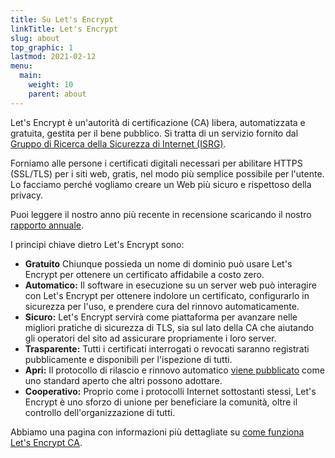 ```yaml
---
title: Su Let's Encrypt
linkTitle: Let's Encrypt
slug: about
top_graphic: 1
lastmod: 2021-02-12
menu:
  main:
    weight: 10
    parent: about
---
```


Let's Encrypt è un'autorità di certificazione (CA) libera, automatizzata e gratuita, gestita per il bene pubblico. Si tratta di un servizio fornito dal [Gruppo di Ricerca della Sicurezza di Internet (ISRG)](https://www.abetterinternet.org/).

Forniamo alle persone i certificati digitali necessari per abilitare HTTPS (SSL/TLS) per i siti web, gratis, nel modo più semplice possibile per l'utente. Lo facciamo perché vogliamo creare un Web più sicuro e rispettoso della privacy.

Puoi leggere il nostro anno più recente in recensione scaricando il nostro [rapporto annuale](https://www.abetterinternet.org/annual-reports/).

I principi chiave dietro Let's Encrypt sono:

* **Gratuito** Chiunque possieda un nome di dominio può usare Let's Encrypt per ottenere un certificato affidabile a costo zero.
* **Automatico:** Il software in esecuzione su un server web può interagire con Let's Encrypt per ottenere indolore un certificato, configurarlo in sicurezza per l'uso, e prendere cura del rinnovo automaticamente.
* **Sicuro:** Let's Encrypt servirà come piattaforma per avanzare nelle migliori pratiche di sicurezza di TLS, sia sul lato della CA che aiutando gli operatori del sito ad assicurare propriamente i loro server.
* **Trasparente:** Tutti i certificati interrogati o revocati saranno registrati pubblicamente e disponibili per l'ispezione di tutti.
* **Apri:** Il protocollo di rilascio e rinnovo automatico [viene pubblicato](https://tools.ietf.org/html/rfc8555) come uno standard aperto che altri possono adottare.
* **Cooperativo:** Proprio come i protocolli Internet sottostanti stessi, Let's Encrypt è uno sforzo di unione per beneficiare la comunità, oltre il controllo dell'organizzazione di tutti.

Abbiamo una pagina con informazioni più dettagliate su [come funziona Let's Encrypt CA](/how-it-works).
